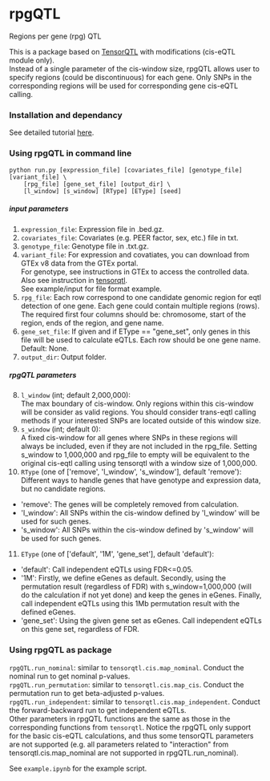 # rpgQTL
Regions per gene (rpg) QTL

This is a package based on [TensorQTL](https://github.com/broadinstitute/tensorqtl) with modifications (cis-eQTL module only).  
Instead of a single parameter of the cis-window size, rpgQTL allows user to specify regions (could be discontinuous) for each gene. Only SNPs in the corresponding regions will be used for corresponding gene cis-eQTL calling.

### Installation and dependancy
See detailed tutorial [here](https://github.com/GenEvoBioinfLab/rpgQTL/blob/main/install/README.md).  

### Using rpgQTL in command line
```
python run.py [expression_file] [covariates_file] [genotype_file] [variant_file] \
    [rpg_file] [gene_set_file] [output_dir] \
    [l_window] [s_window] [RType] [EType] [seed]
```

##### input parameters
1. `expression_file`: Expression file in .bed.gz.
2. `covariates_file`: Covariates (e.g. PEER factor, sex, etc.) file in txt.
3. `genotype_file`: Genotype file in .txt.gz.
4. `variant_file`:
For expression and covatiates, you can download from GTEx v8 data from the GTEx portal.  
For genotype, see instructions in GTEx to access the controlled data.  
Also see instruction in [tensorqtl](https://github.com/broadinstitute/tensorqtl).  
See example/input for file format example.  
5. `rpg_file`: Each row correspond to one candidate genomic region for eqtl detection of one gene. Each gene could contain multiple regions (rows). The required first four columns should be: chromosome, start of the region, ends of the region, and gene name.  
6. `gene_set_file`: If given and if EType == "gene_set", only genes in this file will be used to calculate eQTLs. Each row should be one gene name. Default: None.
7. `output_dir`: Output folder.

##### rpgQTL parameters
8. `l_window` (int; default 2,000,000):  
The max boundary of cis-window. Only regions within this cis-window will be consider as valid regions. You should consider trans-eqtl calling methods if your interested SNPs are located outside of this window size.  
9. `s_window` (int; default 0):  
A fixed cis-window for all genes where SNPs in these regions will always be included, even if they are not included in the rpg_file. Setting s_window to 1,000,000 and rpg_file to empty will be equivalent to the original cis-eqtl calling using tensorqtl with a window size of 1,000,000.
10. `RType` (one of ['remove', 'l_window', 's_window'], default 'remove'):  
Different ways to handle genes that have genotype and expression data, but no candidate regions.  
  - 'remove': The genes will be completely removed from calculation.  
  - 'l_window': All SNPs within the cis-window defined by 'l_window' will be used for such genes.  
  - 's_window': All SNPs within the cis-window defined by 's_window' will be used for such genes.  
11. `EType` (one of ['default', '1M', 'gene_set'], default 'default'):
  - 'default': Call independent eQTLs using FDR<=0.05.
  - '1M': Firstly, we define eGenes as default. Secondly, using the permutation result (regardless of FDR) with s_window=1,000,000 (will do the calculation if not yet done) and keep the genes in eGenes. Finally, call independent eQTLs using this 1Mb permutation result with the defined eGenes.
  - 'gene_set': Using the given gene set as eGenes. Call independent eQTLs on this gene set, regardless of FDR.

### Using rpgQTL as package
`rpgQTL.run_nominal`: similar to `tensorqtl.cis.map_nominal`. Conduct the nominal run to get nominal p-values.  
`rpgQTL.run_permutation`: similar to `tensorqtl.cis.map_cis`. Conduct the permutation run to get beta-adjusted p-values.  
`rpgQTL.run_independent`: similar to `tensorqtl.cis.map_independent`. Conduct the forward-backward run to get independent eQTLs.  
Other parameters in rpgQTL functions are the same as those in the corresponding functions from `tensorqtl`. Notice the rpgQTL only support for the basic cis-eQTL calculations, and thus some tensorQTL parameters are not supported (e.g. all parameters related to "interaction" from tensorqtl.cis.map_nominal are not supported in rpgQTL.run_nominal).
  
See `example.ipynb` for the example script.
